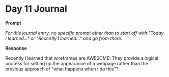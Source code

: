# Day 11 Journal

**Prompt**

_For this journal entry, no specific prompt other than to start off with "Today I learned..." or "Recently I learned..." and go from there._

**Response**

Recently I learned that wireframes are AWESOME! They provide a logical process for setting up the appearance of a webpage rather than the previous approach of "what happens when I do this"?
